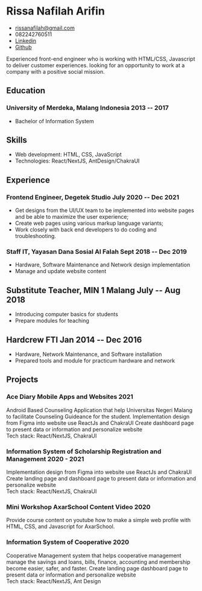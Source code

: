 <!-- The (first) h1 will be used as the <title> of the HTML page -->

# Rissa Nafilah Arifin

<!-- The unordered list immediately after the h1 will be formatted on a single
line. It is intended to be used for contact details -->

- <rissanafilah@gmail.com>
- 082242760511
- [Linkedin](https://www.linkedin.com/in/rissa-nafilah-arifin-8793b114b/)
- [Github](https://github.com/nafilah17)

<!-- The paragraph after the h1 and ul and before the first h2 is optional. It
is intended to be used for a short summary. -->

Experienced front-end engineer who is working with HTML/CSS, Javascript to deliver customer experiences. looking for an opportunity to work at a company with a positive social mission.

## Education

### <span>University of Merdeka, Malang Indonesia</span> <span>2013 -- 2017</span>

- Bachelor of Information System

## Skills

- Web development: HTML, CSS, JavaScript
- Technologies: React/NextJS, AntDesign/ChakraUI

## Experience

<!-- You have to wrap the "left" and "right" half of these headings in spans by
hand -->

### <span>Frontend Engineer, Degetek Studio</span> <span>July 2020 -- Dec 2021</span>

- Get designs from the UI/UX team to be implemented into website pages and be able to maximize the user experience;
- Create web pages using various markup language variants;
- Work closely with back end developers to do coding and troubleshooting.

### <span>Staff IT, Yayasan Dana Sosial Al Falah</span> <span>Sept 2018 -- Dec 2019</span>

- Hardware, Software Maintenance and Network design implementation
- Manage and update website content

## <span>Substitute Teacher, MIN 1 Malang</span> <span>July -- Aug 2018</span>

- Introducing computer basics for students
- Prepare modules for teaching

## <span>Hardcrew FTI</span> <span>Jan 2014 -- Dec 2016</span>

- Hardware, Network Maintenance, and Software installation
- Prepared tools and module for practicum hardware and network

## Projects

### <span>Ace Diary Mobile Apps and Websites</span> <span>2021</span>

Android Based Counseling Application that help Universitas Negeri Malang to facilitate Counseling Guideance for the student. Implementation design from Figma into website use ReactJs and ChakraUI Create dashboard page to present data or information and personalize website
<br>
Tech stack: React/NextJS, ChakraUI

### <span>Information System of Scholarship Registration and Management</span> <span>2020 - 2021</span>

Implementation design from Figma into website use ReactJs and ChakraUI Create landing page and dashboard page to present data or information and personalize website
<br>
Tech stack: React/NextJS, ChakraUI

### <span>Mini Workshop AxarSchool Content Video</span> <span>2020</span>

Provide course content on youtube how to make a simple web profile with HTML, CSS, and Javascript for AxarSchool.

### <span>Information System of Cooperative</span> <span>2020</span>

Cooperative Management system that helps cooperative management manage the savings and loans, bills, finance, accounting and membership become easier, safer, and faster. Create landing page dashboard page to present data or information and personalize website
<br>
Tech stack: React/NextJS, Ant Design
